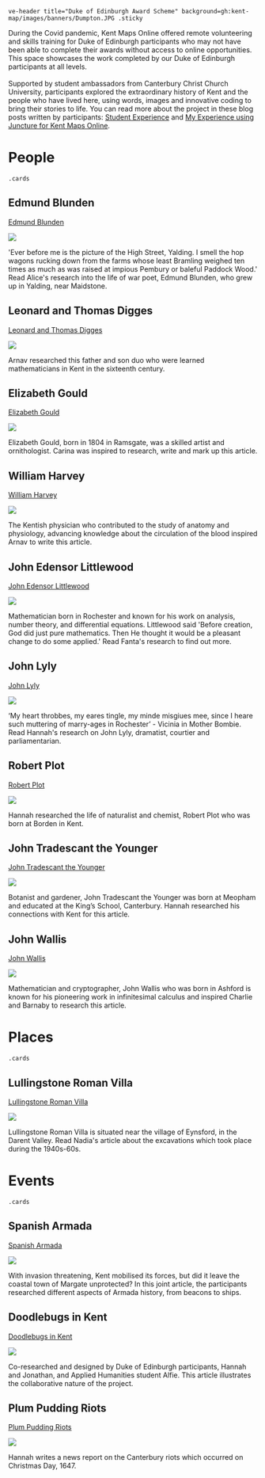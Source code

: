 `ve-header title="Duke of Edinburgh Award Scheme" background=gh:kent-map/images/banners/Dumpton.JPG .sticky`

During the Covid pandemic, Kent Maps Online offered remote volunteering and skills training for Duke of Edinburgh participants who may not have been able to complete their awards without access to online opportunities. This space showcases the work completed by our Duke of Edinburgh participants at all levels. 
<br><br>
Supported by student ambassadors from Canterbury Christ Church University, participants explored the extraordinary history of Kent and the people who have lived here, using words, images and innovative coding to bring their stories to life. You can read more about the project in these blog posts written by participants: [Student Experience](https://blogs.canterbury.ac.uk/fahe/student-experience-duke-of-edinburgh-scheme/) and [My Experience using Juncture for Kent Maps Online](https://labs.jstor.org/blog/carina-chan-on-juncture-and-kent-maps/).


# People 
`.cards`

## Edmund Blunden

[Edmund Blunden](20c/20c-blunden-biography)

![](https://raw.githubusercontent.com/kent-map/images/main/thumbnails/the_garden_of_england1.jpg)

'Ever before me is the picture of the High Street, Yalding. I smell the hop wagons rucking down from the farms whose least Bramling weighed ten times as much as was raised at impious Pembury or baleful Paddock Wood.' Read Alice's research into the life of war poet, Edmund Blunden, who grew up in Yalding, near Maidstone.

## Leonard and Thomas Digges

[Leonard and Thomas Digges](/16c/16c-digges-biography)

![](https://raw.githubusercontent.com/kent-map/images/main/thumbnails/16c_Leonard_and_Thomas_Digges.jpg)

Arnav researched this father and son duo who were learned mathematicians in Kent in the sixteenth century. 

## Elizabeth Gould

[Elizabeth Gould](/19c/19c-gould-biography)

![](https://raw.githubusercontent.com/kent-map/images/main/thumbnails/artists_Elizabeth_Gould.jpg)

Elizabeth Gould, born in 1804 in Ramsgate, was a skilled artist and ornithologist. Carina was inspired to research, write and mark up this article.

## William Harvey

[William Harvey](/17c/17c-william-harvey)

![](https://raw.githubusercontent.com/kent-map/images/main/thumbnails/garden_John_Tradescant.jpg)

The Kentish physician who contributed to the study of anatomy and physiology, advancing knowledge about the circulation of the blood inspired Arnav to write this article.

## John Edensor Littlewood

[John Edensor Littlewood](/19c/19c-edensor-littlewood)

![](https://raw.githubusercontent.com/kent-map/images/main/thumbnails/science_John_Edensor_Littlewood.jpg)

Mathematician born in Rochester and known for his work on analysis, number theory, and differential equations. Littlewood said 'Before creation, God did just pure mathematics. Then He thought it would be a pleasant change to do some applied.' Read Fanta's research to find out more.

## John Lyly

[John Lyly](/16c/16c-lyly-biography)

![](https://raw.githubusercontent.com/kent-map/images/main/thumbnails/theatre_John_Lyly.jpg)

‘My heart throbbes, my eares tingle, my minde misgiues mee, since I heare such muttering of marry-ages in Rochester’ - Vicinia in Mother Bombie. Read Hannah's research on John Lyly, dramatist, courtier and parliamentarian.

## Robert Plot

[Robert Plot](/17c/17c-robert-plot)

![](https://iiif.juncture-digital.org/thumbnail?url=https://upload.wikimedia.org/wikipedia/commons/a/ac/Plot_memorial%2C_Borden.jpg)

Hannah researched the life of naturalist and chemist, Robert Plot who was born at Borden in Kent.

## John Tradescant the Younger

[John Tradescant the Younger](/17c/17c-john-tradescant-younger)

![](https://iiif.juncture-digital.org/thumbnail?url=https://upload.wikimedia.org/wikipedia/commons/b/b1/The_floral_cabinet_and_magazine_of_exotic_botany_%281840%29_%2814798644443%29.jpg)

Botanist and gardener, John Tradescant the Younger was born at Meopham and educated at the King’s School, Canterbury. Hannah researched his connections with Kent for this article.

## John Wallis

[John Wallis](/17c/17c-wallis-biography)

![](https://raw.githubusercontent.com/kent-map/images/main/thumbnails/garden_John_Tradescant.jpg)

Mathematician and cryptographer, John Wallis who was born in Ashford is known for his pioneering work in infinitesimal calculus and inspired Charlie and Barnaby to research this article.


# Places 
`.cards`

## Lullingstone Roman Villa

[Lullingstone Roman Villa](/built/lullingstone-roman-villa)

![](https://iiif.juncture-digital.org/thumbnail?url=https://upload.wikimedia.org/wikipedia/commons/d/d6/Painted_Walls_from_Lullinstone_Roman_Villa%2C_4th_century_AD%2C_British_Museum_%2816119773582%29.jpg)

Lullingstone Roman Villa is situated near the village of Eynsford, in the Darent Valley. Read Nadia's article about the excavations which took place during the 1940s-60s.


# Events 
`.cards`

## Spanish Armada

[Spanish Armada](/16c/16c-spanish-armada)

![](https://raw.githubusercontent.com/kent-map/images/main/thumbnails/wartime_Spanish_Armada.jpg)

With invasion threatening, Kent mobilised its forces, but did it leave the coastal town of Margate unprotected? In this joint article, the participants researched different aspects of Armada history, from beacons to ships.

## Doodlebugs in Kent

[Doodlebugs in Kent](/20c/ww2-doodlebug)

![](https://raw.githubusercontent.com/kent-map/images/main/thumbnails/war_in_kent1.jpg)

Co-researched and designed by Duke of Edinburgh participants, Hannah and Jonathan, and Applied Humanities student Alfie. This article illustrates the collaborative nature of the project. 

## Plum Pudding Riots

[Plum Pudding Riots](/17c/17c-plum-pudding-riots)

![](https://raw.githubusercontent.com/kent-map/images/main/thumbnails/garden_John_Tradescant.jpg)

Hannah writes a news report on the Canterbury riots which occurred on Christmas Day, 1647.
